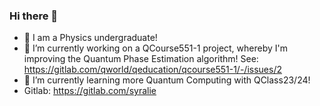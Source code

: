 ### Hi there 👋

- 📖 I am a Physics undergraduate!
- 🔭 I’m currently working on a QCourse551-1 project, whereby I'm improving the Quantum Phase Estimation algorithm! See: https://gitlab.com/qworld/qeducation/qcourse551-1/-/issues/2
- 🌱 I’m currently learning more Quantum Computing with QClass23/24!
- Gitlab: https://gitlab.com/syralie
  
<!--
**syralie/syralie** is a ✨ _special_ ✨ repository because its `README.md` (this file) appears on your GitHub profile.

Here are some ideas to get you started:

- 🔭 I’m currently working on ...
- 🌱 I’m currently learning ...
- 👯 I’m looking to collaborate on ...
- 🤔 I’m looking for help with ...
- 💬 Ask me about ...
- 📫 How to reach me: ...
- 😄 Pronouns: ...
- ⚡ Fun fact: ...
-->
